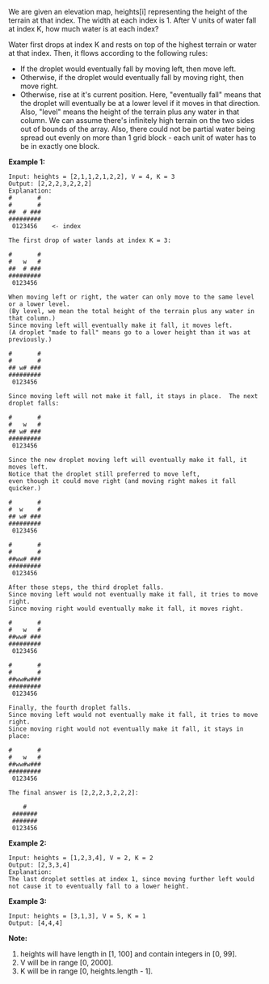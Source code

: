 We are given an elevation map, heights[i] representing the height of the terrain at that index. The width at each index is 1. After V units of water fall at index K, how much water is at each index?

Water first drops at index K and rests on top of the highest terrain or water at that index. Then, it flows according to the following rules:

* If the droplet would eventually fall by moving left, then move left.
* Otherwise, if the droplet would eventually fall by moving right, then move right.
* Otherwise, rise at it's current position.
Here, "eventually fall" means that the droplet will eventually be at a lower level if it moves in that direction. Also, "level" means the height of the terrain plus any water in that column.
We can assume there's infinitely high terrain on the two sides out of bounds of the array. Also, there could not be partial water being spread out evenly on more than 1 grid block - each unit of water has to be in exactly one block.

**Example 1:**
```
Input: heights = [2,1,1,2,1,2,2], V = 4, K = 3
Output: [2,2,2,3,2,2,2]
Explanation:
#       #
#       #
##  # ###
#########
 0123456    <- index

The first drop of water lands at index K = 3:

#       #
#   w   #
##  # ###
#########
 0123456    

When moving left or right, the water can only move to the same level or a lower level.
(By level, we mean the total height of the terrain plus any water in that column.)
Since moving left will eventually make it fall, it moves left.
(A droplet "made to fall" means go to a lower height than it was at previously.)

#       #
#       #
## w# ###
#########
 0123456    

Since moving left will not make it fall, it stays in place.  The next droplet falls:

#       #
#   w   #
## w# ###
#########
 0123456  

Since the new droplet moving left will eventually make it fall, it moves left.
Notice that the droplet still preferred to move left,
even though it could move right (and moving right makes it fall quicker.)

#       #
#  w    #
## w# ###
#########
 0123456  

#       #
#       #
##ww# ###
#########
 0123456  

After those steps, the third droplet falls.
Since moving left would not eventually make it fall, it tries to move right.
Since moving right would eventually make it fall, it moves right.

#       #
#   w   #
##ww# ###
#########
 0123456  

#       #
#       #
##ww#w###
#########
 0123456  

Finally, the fourth droplet falls.
Since moving left would not eventually make it fall, it tries to move right.
Since moving right would not eventually make it fall, it stays in place:

#       #
#   w   #
##ww#w###
#########
 0123456  

The final answer is [2,2,2,3,2,2,2]:

    #    
 ####### 
 ####### 
 0123456 
```
**Example 2:**
```
Input: heights = [1,2,3,4], V = 2, K = 2
Output: [2,3,3,4]
Explanation:
The last droplet settles at index 1, since moving further left would not cause it to eventually fall to a lower height.
```
**Example 3:**
```
Input: heights = [3,1,3], V = 5, K = 1
Output: [4,4,4]
```
**Note:**

1. heights will have length in [1, 100] and contain integers in [0, 99].
2. V will be in range [0, 2000].
3. K will be in range [0, heights.length - 1].


